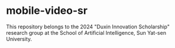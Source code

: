 # mobile-video-sr
This repository belongs to the 2024 "Duxin Innovation Scholarship" research group at the School of Artificial Intelligence, Sun Yat-sen University.
